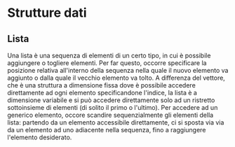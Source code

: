 # Strutture dati

## Lista
Una lista è una sequenza di elementi di un certo tipo, in cui è possibile aggiungere o togliere elementi. Per far questo, occorre specificare la posizione relativa all'interno della sequenza nella quale il nuovo elemento va aggiunto o dalla quale il vecchio elemento va tolto.
A differenza del vettore, che è una struttura a dimensione fissa dove è possibile accedere direttamente ad ogni elemento specificandone l'indice, la lista è a dimensione variabile e si può accedere direttamente solo ad un ristretto sottoinsieme di elementi (di solito il primo o l'ultimo). Per accedere ad un generico elemento, occore scandire sequenzialmente gli elementi della lista: partendo da un elemento accessibile direttamente, ci si sposta via via da un elemento ad uno adiacente nella sequenza, fino a raggiungere l'elemento desiderato.
